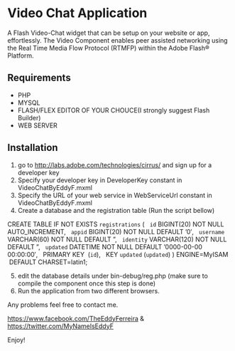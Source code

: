 # Video Chat Application

A Flash Video-Chat widget that can be setup on your website or app, effortlessly.
The Video Component enables peer assisted networking using the Real Time Media Flow Protocol (RTMFP) within the Adobe Flash® Platform.

## Requirements

* PHP
* MYSQL
* FLASH/FLEX EDITOR OF YOUR CHOUCE(I strongly suggest Flash Builder)
* WEB SERVER

## Installation

1. go to http://labs.adobe.com/technologies/cirrus/  and sign up for a developer key
2. Specify your developer key in DeveloperKey constant in VideoChatByEddyF.mxml
3. Specify the URL of your web service in WebServiceUrl constant in VideoChatByEddyF.mxml
4. Create a database and the registration table (Run the script bellow)

CREATE TABLE IF NOT EXISTS `registrations` (
  `id` BIGINT(20) NOT NULL AUTO_INCREMENT,
  `appid` BIGINT(20) NOT NULL DEFAULT ’0′,
  `username` VARCHAR(60) NOT NULL DEFAULT ”,
  `identity` VARCHAR(120) NOT NULL DEFAULT ”,
  `updated` DATETIME NOT NULL DEFAULT ’0000-00-00 00:00:00′,
  PRIMARY KEY  (`id`),
  KEY `updated` (`updated`)
) ENGINE=MyISAM  DEFAULT CHARSET=latin1;

5. edit the database details under bin-debug/reg.php (make sure to compile the component once this step is done)
6. Run the application from two different browsers. 

Any problems feel free to contact me.

https://www.facebook.com/TheEddyFerreira & https://twitter.com/MyNameIsEddyF

Enjoy!